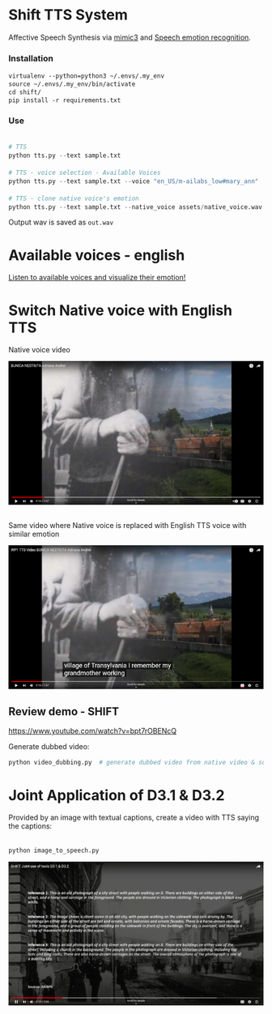 # Shift TTS System

Affective Speech Synthesis via [mimic3](https://pypi.org/project/mycroft-mimic3-tts/) and [Speech emotion recognition](https://github.com/audeering/w2v2-how-to).

### Installation

```
virtualenv --python=python3 ~/.envs/.my_env
source ~/.envs/.my_env/bin/activate
cd shift/
pip install -r requirements.txt
```

### Use

```python

# TTS
python tts.py --text sample.txt

# TTS - voice selection - Available Voices
python tts.py --text sample.txt --voice "en_US/m-ailabs_low#mary_ann"

# TTS - clone native voice's emotion
python tts.py --text sample.txt --native_voice assets/native_voice.wav
```

Output wav is saved as `out.wav`

##

# Available voices - english

<a href="https://audeering.github.io/shift/">Listen to available voices and visualize their emotion!</a>

# Switch Native voice with English TTS

Native voice video

[![Native voice ANBPR video](assets/native_video_thumb.png)](https://www.youtube.com/watch?v=tmo2UbKYAqc)

##

Same video where Native voice is replaced with English TTS voice with similar emotion


[![Same video w. Native voice replaced with English TTS](assets/tts_video_thumb.png)](https://www.youtube.com/watch?v=geI1Vqn4QpY)


## Review demo - SHIFT

https://www.youtube.com/watch?v=bpt7rOBENcQ

Generate dubbed video:

```python
python video_dubbing.py  # generate dubbed video from native video & subtitles

```


# Joint Application of D3.1 & D3.2

Provided by an image with textual captions, create a video with TTS saying the captions:

```python

python image_to_speech.py
```

[![Captions To Video](assets/caption_to_video_thumb.png)](https://youtu.be/wWC8DpOKVvQ)
